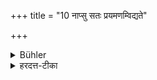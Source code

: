 +++
title = "10 नाप्सु सतः प्रयमणम्विद्यते"

+++

<details><summary>Bühler</summary>

10. Purification (by sipping water) shall not take place whilst he is (standing) in the water.
</details>

<details><summary>हरदत्त-टीका</summary>

## सूत्रम्
नाप्सु सतः प्रयमणं विद्यते ॥ १० ॥  
### टिप्पनी
येन प्रयतो भवति तत्प्रयमणमाचमनम् । करणे ल्युट । तदप्सु सतो वर्तमानस्य न भवति । जलमध्ये आसीनोऽपि नाचामेत् ॥ १० ॥
</details>
